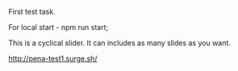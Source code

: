 First test task.

For local start - npm run start;

This is a cyclical slider. It can includes as many slides as you want.

http://pena-test1.surge.sh/